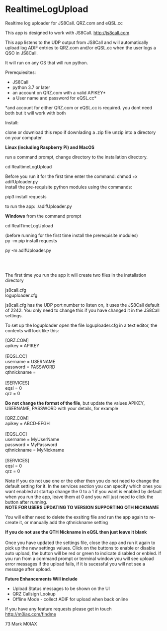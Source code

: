# RealtimeLogUpload
 Realtime log uploader for JS8Call. QRZ.com and eQSL.cc
 
 This app is designed to work with JS8Call. http://js8call.com
 
 This app listens to the UDP output from JS8Call and will automatically upload log ADIF entries to QRZ.com and/or eQSL.cc when the user logs a QSO in JS8Call.
 
 It will run on any OS that will run python.
 
 Prerequiesites:
 
 <ul>
 <li>JS8Call</li>
 <li>python 3.7 or later</li>
 <li>an account on QRZ.com with a valid APIKEY*</li>
 <li>a User name and password for eQSL.cc*</li>
</ul>

*and account for either QRZ.com or eQSL.cc is required. you dont need both but it will work with both

Install:

clone or download this repo if downlading a .zip file unzip into a directory on your computer.

<b>Linux (including Raspberry Pi) and MacOS</b>

run a command prompt, change directory to the installation directory.<br>

cd RealtimeLogUpload<br>

Before you run it for the first time enter the command:
chmod +x adifUploader.py
<br>
install the pre-requisite python modules using the commands:<br>

pip3 install requests<br>

to run the app:
./adifUploader.py

<b>Windows</b>
 from the command prompt<br>
 
 cd RealTimeLogUpload<br>
 
 (before running for the first time install the prerequisite modules)<br>
 py -m pip install requests<br>
 
 py -m adifUploader.py<br>
 
 <br>
 <br>
 
 The first time you run the app it will create two files in the installation directory<br>
 
 js8call.cfg<br>
 loguploader.cfg<br>
 
 js8call.cfg has the UDP port number to listen on, it uses the JS8Call default of 2242. You only need to change this if you have changed it in the JS8Call settings.<br>
 
 To set up the loguploader open the file loguploader.cfg in a text editor, the contents will look like this:<br>
 <p>
 [QRZ.COM]<br>
apikey = APIKEY<br>
<br>
[EQSL.CC]<br>
username = USERNAME<br>
password = PASSWORD<br>
qthnickname =<br>
<br>
[SERVICES]<br>
eqsl = 0<br>
qrz = 0<br>
 </p>
 
<b>Do not change the format of the file</b>, but update the values APIKEY, USERNAME, PASSWORD with your details, for example 

 <p>
 [QRZ.COM]<br>
apikey = ABCD-EFGH<br>
<br>
[EQSL.CC]<br>
username = MyUserName<br>
password = MyPassword<br>
qthnickname = MyNickname<br>
<br>
[SERVICES]<br>
eqsl = 0<br>
qrz = 0<br>
 </p>

Note if you do not use one or the other then you do not need to change the default setting for it.
In the services section you can specify which ones you want enabled at startup change the 0 to a 1 if you want is enabled by default when you run the app, leave them at 0 and you will just need to click the button after running.
<br>
<strong>NOTE FOR USERS UPDATING TO VERSION SUPPORTING QTH NICKNAME</strong>
<p>You will either need to delete the exsiting file and run the app again to re-create it, or manually add the qthnickname setting
 </p>
 <b>If you do not use the QTH Nickname in eQSL then just leave it blank</b>
 <br>
 <br>
Once you have updated the settings file, close the app and run it again to pick up the new settings values.
Click on the buttons to enable or disable auto upload, the button will be red or green to indicate disabled or enbled.
If you run from a command prompt or terminal window you will see upload error messages if the upload fails, if it is sucessful you will not see a message after upload.
<br>

<b>Future Enhancements Will include</b><br>
<ul>
 <li>Upload Status messages to be shown on the UI</li>
 <li>QRZ Callsign Lookup</li>
 <li>Offline Mode - collect ADIF for upload when back online</li>
</ul>

If you have any feature requests please get in touch http://m0iax.com/findme

73
Mark
M0IAX



